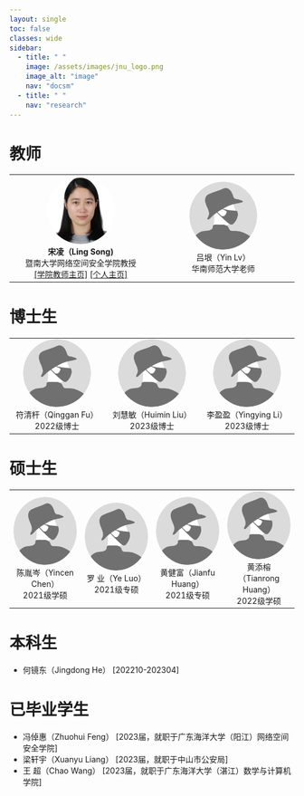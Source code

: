 ```yaml
---
layout: single
toc: false
classes: wide
sidebar:
  - title: " "
    image: /assets/images/jnu_logo.png
    image_alt: "image"
    nav: "docsm"
  - title: " "
    nav: "research"  
---
```


<style type="text/css">
  .member-img-container table{
    width: 100%;
    table-layout: fixed;
  }
  .member-img-container th{
    text-align: center;
  }
  .member-img-container td{
    text-align: center;
    width: 25%;
  }
  .member-img-container img {
      width: 120px; 
      height: 120px; 
      border-radius: 50%;
      overflow: hidden;
  }
</style>



<h1>教师</h1>

<div class="member-img-container">
    <table>
        <tr>
            <td>
                <div>
                    <img alt="member" src="/assets/images/members/mem-sl.jpg">
                </div>
                <div>
                    <span><b>宋凌（Ling Song)</b></span><br/>
                    <span>暨南大学网络空间安全学院教授</span><br/>
                      <span><a href="https://cybsec.jnu.edu.cn/2023/1120/c39591a781833/page.htm">[学院教师主页]</a>  <a href="https://sites.google.com/view/ling-song/home">[个人主页]</a></span>
                </div>
            </td>
            <td>
                <div>
                    <img alt="member" src="/assets/images/members/mem-niming.png">
                </div>
                <div>
                    <span>吕垠（Yin Lv）</span><br/>
                    <span>华南师范大学老师</span>
                </div>
            </td>
        </tr>
    </table>
</div>
                      
<h1>博士生</h1>

<div class="member-img-container">
    <table>
         <tr>
            <td>
                <div>
                    <img alt="member" src="/assets/images/members/mem-niming.png">
                </div>
                <div>
                    <span>符清杆（Qinggan Fu）</span><br/>
                    <span>2022级博士</span>
                </div>
            </td>
            <td>
                <div>
                    <img alt="member" src="/assets/images/members/mem-niming.png">
                </div>
                <div>
                    <span>刘慧敏（Huimin Liu）</span><br/>
                    <span>2023级博士</span>
                </div>
            </td>
            <td>
                <div>
                    <img alt="member" src="/assets/images/members/mem-niming.png">
                </div>
                <div>
                    <span>李盈盈（Yingying Li）</span><br/>
                    <span>2023级博士</span>
                </div>
            </td>
      </tr>
    </table>
</div>

<h1>硕士生</h1>

<div class="member-img-container">
    <table>
         <tr>
            <td>
                <div>
                    <img alt="member" src="/assets/images/members/mem-niming.png">
                </div>
                <div>
                    <span>陈胤岑（Yincen Chen）</span><br/>
                    <span>2021级学硕</span>
                </div>
            </td>
            <td>
                <div>
                    <img alt="member" src="/assets/images/members/mem-niming.png">
                </div>
                <div>
                    <span>罗  业（Ye Luo）</span><br/>
                    <span>2021级专硕</span>
                </div>
            </td>
            <td>
                <div>
                    <img alt="member" src="/assets/images/members/mem-niming.png">
                </div>
                <div>
                    <span>黄健富（Jianfu Huang）</span><br/>
                    <span>2021级专硕</span>
                </div>
            </td>
            <td>
                <div>
                    <img alt="member" src="/assets/images/members/mem-niming.png">
                </div>
                <div>
                    <span>黄添榕（Tianrong Huang）</span><br/>
                    <span>2022级学硕</span>
                </div>
            </td>
        </tr>
    </table>
</div>
 

<h1>本科生</h1>

<ul>
    <li>何镜东（Jingdong He）  [202210-202304]</li>
</ul>

<h1>已毕业学生</h1>

<ul>
    <li>冯倬惠（Zhuohui Feng） [2023届，就职于广东海洋大学（阳江）网络空间安全学院]</li>
    <li>梁轩宇（Xuanyu Liang） [2023届，就职于中山市公安局]</li>
    <li>王    超（Chao Wang） [2023届，就职于广东海洋大学（湛江）数学与计算机学院]</li>
</ul>





